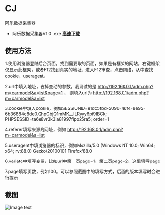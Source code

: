 # CJ
阿乐数据采集器

* 阿乐数据采集器V1.0 .exe
[**高速下载**](https://pan.forensix.cn/f/bd1d926cd54b4ec0a493/?dl=1)

## 使用方法

1.使用浏览器登陆后台页面，找到需要取的页面，如果是有框架的网站，右键框架仅显示此框架，或者F12找到真实的地址。进入F12审查，点击网络，从中查找cookie，useragent。

2.url中填入地址，去掉变动的参数，我测试的是 http://192.168.0.1/adm.php?m=carmodel&a=list&page=1 ， 则填入url为 http://192.168.0.1/adm.php?m=carmodel&a=list

3.cookie中填入cookie，例如SESSIONID=e1dc5fbd-5090-46f4-8e95-6b36884c8de0.QhpGbjQ1mMK__ILRyyy6pi9IBCk; PHPSESSID=ta6e8vr3k3ia81997fipo25ra5; order=1

4.referer填写来源的网址，例如 http://192.168.0.1/adm.php?m=carmodel&a=list

5.useragent中填浏览器的标识，例如Mozilla/5.0 (Windows NT 10.0; Win64; x64; rv:88.0) Gecko/20100101 Firefox/88.0

6.variate中填写变量，比如url中第一页page=1，第二页page=2，这里填写page

7.page填写页数，例如100。可以参照截图中的填写方式，后面的版本填写时会进行提示

## 截图
![Image text](https://pan.forensix.cn/thumbnail/051a225f-2e62-45b4-b187-c478644ab108/1024/1.png)
